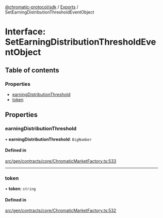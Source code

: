 [@chromatic-protocol/sdk](../README.md) / [Exports](../modules.md) / SetEarningDistributionThresholdEventObject

# Interface: SetEarningDistributionThresholdEventObject

## Table of contents

### Properties

- [earningDistributionThreshold](SetEarningDistributionThresholdEventObject.md#earningdistributionthreshold)
- [token](SetEarningDistributionThresholdEventObject.md#token)

## Properties

### earningDistributionThreshold

• **earningDistributionThreshold**: `BigNumber`

#### Defined in

[src/gen/contracts/core/ChromaticMarketFactory.ts:533](https://github.com/chromatic-protocol/sdk/blob/10aa618/src/gen/contracts/core/ChromaticMarketFactory.ts#L533)

___

### token

• **token**: `string`

#### Defined in

[src/gen/contracts/core/ChromaticMarketFactory.ts:532](https://github.com/chromatic-protocol/sdk/blob/10aa618/src/gen/contracts/core/ChromaticMarketFactory.ts#L532)
